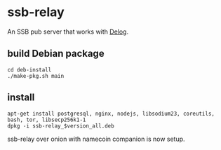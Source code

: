 # ssb-relay

An SSB pub server that works with [Delog](https://github.com/ssb2dmba/delog).

## build Debian package

```
cd deb-install
./make-pkg.sh main
```


## install
```
apt-get install postgresql, nginx, nodejs, libsodium23, coreutils, bash, tor, libsecp256k1-1
dpkg -i ssb-relay_$version_all.deb
```

ssb-relay over onion with namecoin companion is now setup.
